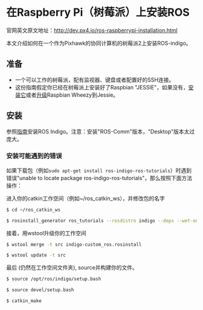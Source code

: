# 在Raspberry Pi（树莓派）上安装ROS

官网英文原文地址：http://dev.px4.io/ros-raspberrypi-installation.html

本文介绍如何在一个作为Pixhawk的协同计算机的树莓派2上安装ROS-indigo。

## 准备

- 一个可以工作的树莓派，配有监视器、键盘或者配置好的SSH连接。
- 这份指南假定你已经在树莓派上安装好了Raspbian "JESSIE"，如果没有，[安装它](https://www.raspberrypi.org/downloads/raspbian/)或者[升级](http://raspberrypi.stackexchange.com/questions/27858/upgrade-to-raspbian-jessie)Raspbian Wheezy到Jessie。

## 安装

参照[指南](http://wiki.ros.org/ROSberryPi/Installing%20ROS%20Indigo%20on%20Raspberry%20Pi)安装ROS Indigo。注意：安装"ROS-Comm"版本，"Desktop"版本太过庞大。

### 安装可能遇到的错误

如果下载包（例如`sudo apt-get install ros-indigo-ros-tutorials`）时遇到错误"unable to locate package ros-indigo-ros-tutorials"，那么按照下面方法操作：

进入你的catkin工作空间（例如~/ros_catkin_ws），并修改包的名字

```sh
$ cd ~/ros_catkin_ws

$ rosinstall_generator ros_tutorials --rosdistro indigo --deps --wet-only --exclude roslisp --tar > indigo-custom_ros.rosinstall
```

接着，用wstool升级你的工作空间

```sh
$ wstool merge -t src indigo-custom_ros.rosinstall

$ wstool update -t src
```

最后 (仍然在工作空间文件夹), source并构建你的文件。

```sh
$ source /opt/ros/indigo/setup.bash

$ source devel/setup.bash

$ catkin_make
```